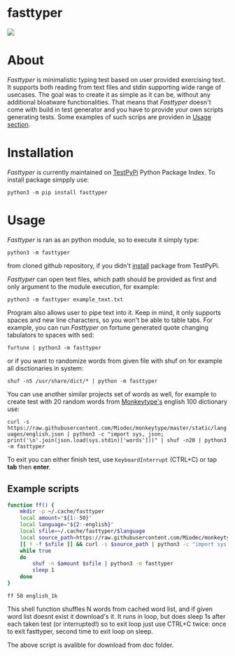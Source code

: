 # fasttyper
[![](https://github.com/ickyicky/fasttyper/blob/main/doc/fasttyper.gif?raw=true)](https://github.com/ickyicky/fasttyper)

# About

_Fasttyper_ is minimalistic typing test based on user provided exercising text. It supports both reading from text files and stdin supporting wide range of usecases. The goal was to create it as simple as it can be, without any additional bloatware functionalities. That means that _Fasttyper_ doesn't come with build in test generator and you have to provide your own scripts generating tests. Some examples of such scrips are providen in [Usage section](#usage).

# Installation

_Fasttyper_ is currently maintained on [TestPyPi](https://test.pypi.org/) Python Package Index. To install package simpply use:

`python3 -m pip install fasttyper`

# Usage

_Fasttyper_ is ran as an python module, so to execute it simply type:

`python3 -m fasttyper`

from cloned github repository, if you didn't [install](#installation) package from TestPyPi. 

_Fasttyper_ can open text files, which path should be provided as first and only argument to the module execution, for example:

`python3 -m fasttyper example_text.txt`

Program also allows user to pipe text into it. Keep in mind, it only supports spaces and new line characters, so you won't be able to table tabs. For example, you can run _Fasttyper_ on fortune generated quote changing tabulators to spaces with sed:

`furtune | python3 -m fasttyper`

or if you want to randomize words from given file with shuf on for example all disctionaries in system:

`shuf -n5 /usr/share/dict/* | python -m fasttyper`

You can use another similar projects set of words as well, for example to create test with 20 random words from [Monkeytype's](https://github.com/Miodec/monkeytype) english 100 dictionary use:

`curl -s https://raw.githubusercontent.com/Miodec/monkeytype/master/static/languages/english.json | python3 -c "import sys, json; print('\n'.join(json.load(sys.stdin)['words']))" | shuf -n20 | python3 -m fasttyper`

To exit you can either finish test, use `KeyboardInterrupt` (CTRL+C) or tap **tab** then **enter**.

## Example scripts

```sh
function ff() {
	mkdir -p ~/.cache/fasttyper
	local amount="${1:-50}"
	local language="${2:-english}"
	local sfile=~/.cache/fasttyper/$language
	local source_path=https://raw.githubusercontent.com/Miodec/monkeytype/master/static/languages/$language.json
	[[ ! -f $sfile ]] && curl -s $source_path | python3 -c "import sys, json; print('\n'.join(json.load(sys.stdin)['words']))" > $sfile
	while true
	do
		shuf -n $amount $sfile | python3 -m fasttyper
		sleep 1
	done
}
```
`ff 50 english_1k`

This shell function shuffles N words from cached word list, and if given word list doesnt exist it download's it. It runs in loop, but does sleep 1s after each taken test (or interrupted!) so to exit loop just use CTRL+C twice: once to exit fasttyper, second time to exit loop on sleep.

The above script is avalible for download from doc folder.
